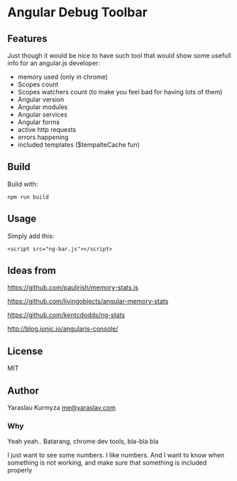 # Angular Debug Toolbar

## Features

Just though it would be nice to have such tool that would show some usefull info for an angular.js developer:

* memory used (only in chrome)
* Scopes count
* Scopes watchers count (to make you feel bad for having lots of them)
* Angular version
* Angular modules
* Angular services
* Angular forms 
* active http requests
* errors happening
* included templates ($tempalteCache fun)



## Build

Build with: 

	npm run build

## Usage

Simply add this: 

	<script src="ng-bar.js"></script>


## Ideas from 

https://github.com/paulirish/memory-stats.js

https://github.com/livingobjects/angular-memory-stats

https://github.com/kentcdodds/ng-stats

http://blog.ionic.io/angularjs-console/


## License

MIT

## Author

Yaraslau Kurmyza <me@yaraslav.com>


### Why

Yeah yeah.. Batarang, chrome dev tools, bla-bla bla

I just want to see some numbers. I like numbers. 
And I want to know when something is not working, and make sure that something is included properly

